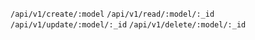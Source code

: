 `/api/v1/create/:model`
`/api/v1/read/:model/:_id`
`/api/v1/update/:model/:_id`
`/api/v1/delete/:model/:_id`